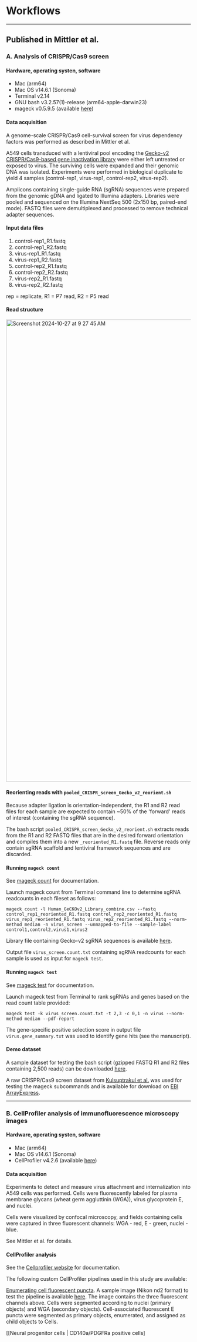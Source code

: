 # Workflows
---
## Published in Mittler et al.
### A. Analysis of CRISPR/Cas9 screen

#### Hardware, operating systen, software
- Mac (arm64)
- Mac OS v14.6.1 (Sonoma)
- Terminal v2.14
- GNU bash v3.2.57(1)-release (arm64-apple-darwin23)
- mageck v0.5.9.5 (available [here](https://sourceforge.net/p/mageck/wiki/Home/))
  
#### Data acquisition
A genome-scale CRISPR/Cas9 cell-survival screen for virus dependency factors was performed as described in Mittler et al.

A549 cells transduced with a lentiviral pool encoding the [Gecko-v2 CRISPR/Cas9-based gene inactivation library](https://www.addgene.org/pooled-library/zhang-human-gecko-v2/) were either left untreated or exposed to virus. The surviving cells were expanded and their genomic DNA was isolated. Experiments were performed in biological duplicate to yield 4 samples (control-rep1, virus-rep1, control-rep2, virus-rep2). 

Amplicons containing single-guide RNA (sgRNA) sequences were prepared from the genomic gDNA and ligated to Illumina adapters. Libraries were pooled and sequenced on the Illumina NextSeq 500 (2x150 bp, paired-end mode). FASTQ files were demultiplexed and processed to remove technical adapter sequences.

#### Input data files
1. control-rep1_R1.fastq
2. control-rep1_R2.fastq
3. virus-rep1_R1.fastq
4. virus-rep1_R2.fastq
5. control-rep2_R1.fastq
6. control-rep2_R2.fastq
7. virus-rep2_R1.fastq
8. virus-rep2_R2.fastq

rep = replicate, 
R1 = P7 read, 
R2 = P5 read

#### Read structure
<img width="1256" alt="Screenshot 2024-10-27 at 9 27 45 AM" src="https://github.com/user-attachments/assets/a3114525-5088-4117-8189-991ae055bf35">

#### Reorienting reads with `pooled_CRISPR_screen_Gecko_v2_reorient.sh`
Because adapter ligation is orientation-independent, the R1 and R2 read files for each sample are expected to contain ~50% of the 'forward' reads of interest (containing the sgRNA sequence). 

The bash script `pooled_CRISPR_screen_Gecko_v2_reorient.sh` extracts reads from the R1 and R2 FASTQ files that are in the desired forward orientation and compiles them into a new `_reoriented_R1.fastq` file. Reverse reads only contain sgRNA scaffold and lentiviral framework sequences and are discarded.

#### Running `mageck count`

See [mageck count](https://sourceforge.net/p/mageck/wiki/usage/#count) for documentation. 

Launch mageck count from Terminal command line to determine sgRNA readcounts in each fileset as follows:

`mageck count -l Human_GeCKOv2_Library_combine.csv --fastq control_rep1_reoriented_R1.fastq control_rep2_reoriented_R1.fastq virus_rep1_reoriented_R1.fastq virus_rep2_reoriented_R1.fastq --norm-method median -n virus_screen --unmapped-to-file --sample-label control1,control2,virus1,virus2`

Library file containing Gecko-v2 sgRNA sequences is available [here](https://github.com/chandranlab/mittler_2024/blob/main/Human_GeCKOv2_Library_combine.csv).

Output file `virus_screen.count.txt` containing sgRNA readcounts for each sample is used as input for `mageck test`.

#### Running `mageck test`
See [mageck test](https://sourceforge.net/p/mageck/wiki/usage/#test) for documentation. 

Launch mageck test from Terminal to rank sgRNAs and genes based on the read count table provided:

`mageck test -k virus_screen.count.txt -t 2,3 -c 0,1 -n virus --norm-method median --pdf-report`

The gene-specific positive selection score in output file `virus.gene_summary.txt` was used to identify gene hits (see the manuscript).

#### Demo dataset

A sample dataset for testing the bash script (gzipped FASTQ R1 and R2 files containing 2,500 reads) can be downloaded [here](https://github.com/chandranlab/mittler_2024/tree/main/demo_fastq_files).

A raw CRISPR/Cas9 screen dataset from [Kulsuptrakul et al.](https://doi.org/10.1016/j.celrep.2021.108859) was used for testing the mageck subcommands and is available for download on [EBI ArrayExpress](https://www.ebi.ac.uk/biostudies/arrayexpress/studies/E-MTAB-8646). 

---

### B. CellProfiler analysis of immunofluorescence microscopy images

#### Hardware, operating systen, software
- Mac (arm64)
- Mac OS v14.6.1 (Sonoma)
- CellProfiler v4.2.6 (available [here](https://cellprofiler.org/))

#### Data acquisition
Experiments to detect and measure virus attachment and internalization into A549 cells was performed. Cells were fluorescently labeled for plasma membrane glycans (wheat germ aggluttinin (WGA)), virus glycoprotein E, and nuclei. 

Cells were visualized by confocal microscopy, and fields containing cells were captured in three fluorescent channels: WGA - red, E - green, nuclei - blue. 

See Mittler et al. for details.

#### CellProfiler analysis

See the [Cellprofiler website](https://cellprofiler.org/) for documentation.

The following custom CellProfiler pipelines used in this study are available:

[Enumerating cell fluorescent puncta](https://github.com/chandranlab/mittler_2024/blob/main/cellprofiler_pipelines/cell_fluorescent_puncta_count.cpproj).
A sample image (Nikon nd2 format) to test the pipeline is available [here](https://github.com/chandranlab/mittler_2024/blob/main/sample_image.nd2). The image contains the three fluorescent channels above.
Cells were segmented according to nuclei (primary objects) and WGA (secondary objects).
Cell-associated fluorescent E puncta were segmented as primary objects, enumerated, and assigned as child objects to Cells.

[[Neural progenitor cells | CD140a/PDGFRa positive cells]


